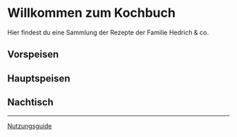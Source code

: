 # Willkommen zum Kochbuch

Hier findest du eine Sammlung der Rezepte der Familie Hedrich & co. 

## Vorspeisen

## Hauptspeisen

## Nachtisch 

---

[Nutzungsguide](how-to)
